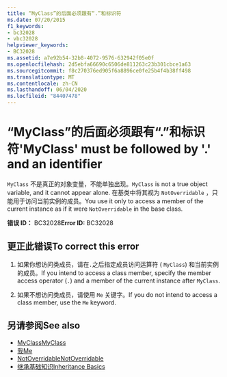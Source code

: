```yaml
---
title: “MyClass”的后面必须跟有“.”和标识符
ms.date: 07/20/2015
f1_keywords:
- bc32028
- vbc32028
helpviewer_keywords:
- BC32028
ms.assetid: a7e92b54-32b8-4072-9576-632942f05e0f
ms.openlocfilehash: 2d5ebfa66690c6506de811263c23b301cbce1a63
ms.sourcegitcommit: f8c270376ed905f6a8896ce0fe25b4f4b38ff498
ms.translationtype: MT
ms.contentlocale: zh-CN
ms.lasthandoff: 06/04/2020
ms.locfileid: "84407478"
---
```

# <a name="myclass-must-be-followed-by--and-an-identifier"></a><span data-ttu-id="0a978-102">“MyClass”的后面必须跟有“.”和标识符</span><span class="sxs-lookup"><span data-stu-id="0a978-102">'MyClass' must be followed by '.' and an identifier</span></span>
<span data-ttu-id="0a978-103">`MyClass` 不是真正的对象变量，不能单独出现。</span><span class="sxs-lookup"><span data-stu-id="0a978-103">`MyClass` is not a true object variable, and it cannot appear alone.</span></span> <span data-ttu-id="0a978-104">在基类中将其视为 `NotOverridable` ，只能用于访问当前实例的成员。</span><span class="sxs-lookup"><span data-stu-id="0a978-104">You use it only to access a member of the current instance as if it were `NotOverridable` in the base class.</span></span>  
  
 <span data-ttu-id="0a978-105">**错误 ID：** BC32028</span><span class="sxs-lookup"><span data-stu-id="0a978-105">**Error ID:** BC32028</span></span>  
  
## <a name="to-correct-this-error"></a><span data-ttu-id="0a978-106">更正此错误</span><span class="sxs-lookup"><span data-stu-id="0a978-106">To correct this error</span></span>  
  
1. <span data-ttu-id="0a978-107">如果你想访问类成员，请在`.`之后指定成员访问运算符 ( `MyClass`) 和当前实例的成员。</span><span class="sxs-lookup"><span data-stu-id="0a978-107">If you intend to access a class member, specify the member access operator (`.`) and a member of the current instance after `MyClass`.</span></span>  
  
2. <span data-ttu-id="0a978-108">如果不想访问类成员，请使用 `Me` 关键字。</span><span class="sxs-lookup"><span data-stu-id="0a978-108">If you do not intend to access a class member, use the `Me` keyword.</span></span>  
  
## <a name="see-also"></a><span data-ttu-id="0a978-109">另请参阅</span><span class="sxs-lookup"><span data-stu-id="0a978-109">See also</span></span>

- [<span data-ttu-id="0a978-110">MyClass</span><span class="sxs-lookup"><span data-stu-id="0a978-110">MyClass</span></span>](../programming-guide/program-structure/me-my-mybase-and-myclass.md#myclass)
- [<span data-ttu-id="0a978-111">我</span><span class="sxs-lookup"><span data-stu-id="0a978-111">Me</span></span>](../programming-guide/program-structure/me-my-mybase-and-myclass.md#me)
- [<span data-ttu-id="0a978-112">NotOverridable</span><span class="sxs-lookup"><span data-stu-id="0a978-112">NotOverridable</span></span>](../language-reference/modifiers/notoverridable.md)
- [<span data-ttu-id="0a978-113">继承基础知识</span><span class="sxs-lookup"><span data-stu-id="0a978-113">Inheritance Basics</span></span>](../programming-guide/language-features/objects-and-classes/inheritance-basics.md)
